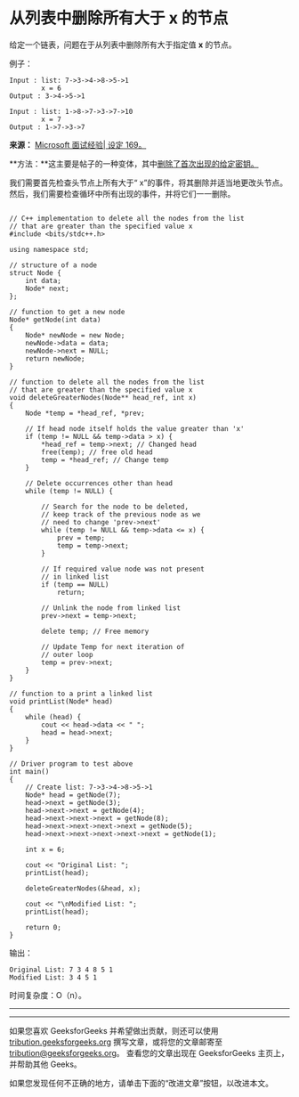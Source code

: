 # 从列表中删除所有大于 x 的节点

给定一个链表，问题在于从列表中删除所有大于指定值 **x** 的节点。

例子：

```
Input : list: 7->3->4->8->5->1
        x = 6
Output : 3->4->5->1

Input : list: 1->8->7->3->7->10
        x = 7
Output : 1->7->3->7

```

**来源：** [Microsoft 面试经验| 设定 169。](https://www.geeksforgeeks.org/microsoft-interview-experience-set-169/)

**方法：**这主要是帖子的一种变体，其中[删除了首次出现的给定密钥。](https://www.geeksforgeeks.org/linked-list-set-3-deleting-node/)

我们需要首先检查头节点上所有大于“ x”的事件，将其删除并适当地更改头节点。 然后，我们需要检查循环中所有出现的事件，并将它们一一删除。

```

// C++ implementation to delete all the nodes from the list 
// that are greater than the specified value x 
#include <bits/stdc++.h> 

using namespace std; 

// structure of a node 
struct Node { 
    int data; 
    Node* next; 
}; 

// function to get a new node 
Node* getNode(int data) 
{ 
    Node* newNode = new Node; 
    newNode->data = data; 
    newNode->next = NULL; 
    return newNode; 
} 

// function to delete all the nodes from the list 
// that are greater than the specified value x 
void deleteGreaterNodes(Node** head_ref, int x) 
{ 
    Node *temp = *head_ref, *prev; 

    // If head node itself holds the value greater than 'x' 
    if (temp != NULL && temp->data > x) { 
        *head_ref = temp->next; // Changed head 
        free(temp); // free old head 
        temp = *head_ref; // Change temp 
    } 

    // Delete occurrences other than head 
    while (temp != NULL) { 

        // Search for the node to be deleted,  
        // keep track of the previous node as we  
        // need to change 'prev->next' 
        while (temp != NULL && temp->data <= x) { 
            prev = temp; 
            temp = temp->next; 
        } 

        // If required value node was not present 
        // in linked list 
        if (temp == NULL) 
            return; 

        // Unlink the node from linked list 
        prev->next = temp->next; 

        delete temp; // Free memory 

        // Update Temp for next iteration of  
        // outer loop 
        temp = prev->next; 
    } 
} 

// function to a print a linked list 
void printList(Node* head) 
{ 
    while (head) { 
        cout << head->data << " "; 
        head = head->next; 
    } 
} 

// Driver program to test above 
int main() 
{ 
    // Create list: 7->3->4->8->5->1 
    Node* head = getNode(7); 
    head->next = getNode(3); 
    head->next->next = getNode(4); 
    head->next->next->next = getNode(8); 
    head->next->next->next->next = getNode(5); 
    head->next->next->next->next->next = getNode(1); 

    int x = 6; 

    cout << "Original List: "; 
    printList(head); 

    deleteGreaterNodes(&head, x); 

    cout << "\nModified List: "; 
    printList(head); 

    return 0; 
} 

```

输出：

```
Original List: 7 3 4 8 5 1 
Modified List: 3 4 5 1

```

时间复杂度：O（n）。



* * *

* * *

如果您喜欢 GeeksforGeeks 并希望做出贡献，则还可以使用 [tribution.geeksforgeeks.org](https://contribute.geeksforgeeks.org/) 撰写文章，或将您的文章邮寄至 tribution@geeksforgeeks.org。 查看您的文章出现在 GeeksforGeeks 主页上，并帮助其他 Geeks。

如果您发现任何不正确的地方，请单击下面的“改进文章”按钮，以改进本文。